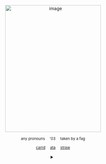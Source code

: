 
<p align="center">
<img width="300" height="400" alt="image" img src="https://files.catbox.moe/vyduz3.png">
<p align="center">
 <sub>
any pronouns ⠀ '03 ⠀ taken by a fag
 </sub>

 <p align="center">
 <sub>
<a href="https://horrific-necktie.carrd.co" rel="nofollow">carrd</a>
   ⠀ 
<a href="https://crossofloss.atabook.org" rel="nofollow">ata</a>
 ⠀ 
<a href="https://hungry-bug.straw.page">straw</a>
 </sub>


</details>
<div align="center" dir="auto">
 <details closed="">
<summary></summary>
   
   <br>
<p align="center" dir="auto">
<strong>basic dni criteria</strong> + selfcest shippers yall weird me out, tcc, btd / tcoaal fans ( and anything similar )
  <br> before u freak out i use slurs i can reclaim

</p>
<sub>
<a href="https://guns.lol/yourscruelly" rel="nofollow">i</a>
 ⠀ 
<a href="https://canis-canem-edit.straw.page" rel="nofollow">ii</a>
 ⠀ 
<a href="https://rentry.co/canis-canem-edit" rel="nofollow">iii</a>
</sub>
</details>
